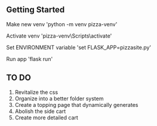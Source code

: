 ## Getting Started
Make new venv
'python -m venv pizza-venv'

Activate venv
'pizza-venv\Scripts\activate'

Set ENVIRONMENT variable
'set FLASK_APP=pizzasite.py'

Run app
'flask run'

## TO DO
1. Revitalize the css
2. Organize into a better folder system
3. Create a topping page that dynamically generates
4. Abolish the side cart
5. Create more detailed cart
